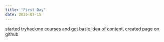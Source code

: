 ```yaml
---
title: "First Day"
date: 2025-07-15
---
```


started tryhackme courses and got basic idea of content,
created page on github
